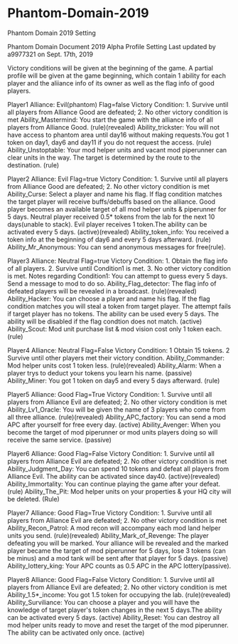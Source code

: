 # Phantom-Domain-2019
Phantom Domain 2019 Setting


Phantom Domain Document 2019 Alpha
Profile Setting
Last updated by a9977321 on Sept. 17th, 2019

Victory conditions will be given at the beginning of the game. A partial profile will be given at the game beginning, which contain 1 ability for each player and the aliiance info of its owner as well as the flag info of good players. 

Player1
Alliance: Evil(phantom)
Flag=false
Victory Condition: 1. Survive until all players from Alliance Good are defeated; 2. No other victory condition is met
Ability_Mastermind: You start the game with the alliance info of all players from Alliance Good. (rule)(revealed)
Ability_trickster: You will not have access to phantom area until day16 without making requests.You got 1 token on day1, day6 and day11 if you do not request the access.   (rule)
Ability_Unstoptable: Your mod helper units and vacant mod piperunner can clear units in the way. The target is determined by the route to the destination. (rule)

Player2
Alliance: Evil
Flag=true
Victory Condition: 1. Survive until all players from Alliance Good are defeated; 2. No other victory condition is met
Ability_Curse: Select a player and name his flag. If flag condition matches the target player will receive buffs/debuffs based on the alliance. Good player becomes an available target of all mod helper units & piperunner for 5 days. Neutral player received 0.5* tokens from the lab for the next 10 days(unable to stack). Evil player receives 1 token.The ability can be activated every 5 days.  (active)(revealed)
Ability_token_info: You received a token info at the beginning of day6 and every 5 days afterward. (rule)
Ability_Mr_Anonymous: You can send anonymous messages for free(rule). 

Player3
Alliance: Neutral
Flag=true
Victory Condition: 1. Obtain the flag info of all players. 2. Survive until Condition1 is met. 3. No other victory condition is met. 
Notes regarding Condition1: You can attempt to guess every 5 days. Send a message to mod to do so. 
Ability_Flag_detector: The flag info of defeated players will be revealed in a broadcast. (rule)(revealed)
Ability_Hacker: You can choose a player and name his flag. If the flag condition matches you will steal a token from target player. The attempt fails if target player has no tokens. The ability can be used every 5 days. The ability will be disabled if the flag condtion does not match. (active)
Ability_Scout: Mod unit purchase list & mod vision cost only 1 token each. (rule)

Player4
Alliance: Neutral
Flag=False
Victory Condition: 1 Obtain 15 tokens. 2 Survive until other players met their victory condition. 
Ability_Commander: Mod helper units cost 1 token less. (rule)(revealed)
Ability_Alarm: When a player trys to deduct your tokens you learn his name. (passive)
Ability_Miner: You got 1 token on day5 and every 5 days afterward. (rule)

Player5
Alliance: Good
Flag=True
Victory Condition: 1. Survive until all players from Alliance Evil are defeated; 2. No other victory condition is met
Ability_Lv1_Oracle: You will be given the name of 3 players who come from all three alliance. (rule)(revealed)
Ability_APC_factory: You can send a mod APC after yourself for free every day. (active)
Ability_Avenger: When you become the target of mod piperunner or mod units players doing so will receive the same service. (passive)


Player6
Alliance: Good
Flag=False
Victory Condition: 1. Survive until all players from Alliance Evil are defeated; 2. No other victory condition is met
Ability_Judgment_Day: You can spend 10 tokens and defeat all players from Alliance Evil. The ability can be activated since day40. (active)(revealed)
Ability_Immortality: You can continue playing the game after your defeat. (rule)
Ability_The_Pit: Mod helper units on your properties & your HQ city will be deleted. (Rule)


Player7
Alliance: Good
Flag=True
Victory Condition: 1. Survive until all players from Alliance Evil are defeated; 2. No other victory condition is met
Ability_Recon_Patrol: A mod recon will accompany each mod land helper units you send. (rule)(revealed)
Ability_Mark_of_Revenge: The player defeating you will be marked.  Your alliance will be revealed and the marked player became the target of mod piperunner for 5 days, lose 3 tokens (can be minus) and a mod tank will be sent after that player for 5 days. (passive)
Ability_lottery_king: Your APC counts as 0.5 APC in the APC lottery(passive). 




Player8
Alliance: Good
Flag=False
Victory Condition: 1. Survive until all players from Alliance Evil are defeated; 2. No other victory condition is met
Ability_1.5*_income: You got 1.5 token for occupying the lab. (rule)(revealed)
Ability_Surviliance: You can choose a player and you will have the knowledge of target player's token changes in the next 5 days.The ability can be activated every 5 days.  (active)
Ability_Reset: You can destroy all mod helper units ready to move and reset the target of the mod piperunner. The ability can be activated only once. (active)


